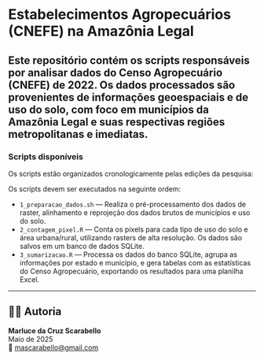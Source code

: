 # Estabelecimentos Agropecuários (CNEFE) na Amazônia Legal

Este repositório contém os scripts responsáveis por analisar dados do Censo Agropecuário (CNEFE) de 2022. Os dados processados são provenientes de informações geoespaciais e de uso do solo, com foco em municípios da Amazônia Legal e suas respectivas regiões metropolitanas e imediatas.
---

###  Scripts disponíveis

Os scripts estão organizados cronologicamente pelas edições da pesquisa:


Os scripts devem ser executados na seguinte ordem:
- `1_preparacao_dados.sh` — Realiza o pré-processamento dos dados de raster, alinhamento e reprojeção dos dados brutos de municípios e uso do solo.
- `2_contagem_pixel.R` — Conta os pixels para cada tipo de uso do solo e área urbana/rural, utilizando rasters de alta resolução. Os dados são salvos em um banco de dados SQLite.
- `3_sumarizacao.R` — Processa os dados do banco SQLite, agrupa as informações por estado e município, e gera tabelas com as estatísticas do Censo Agropecuário, exportando os resultados para uma planilha Excel.

---

## 👩‍💻 Autoria

**Marluce da Cruz Scarabello**  
Maio de 2025  
📧 mascarabello@gmail.com